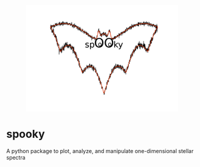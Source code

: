 <p align="center"><img src="docs/spooky_logo.png" alt="spooky logo" width="400"/></p>

# spooky
A python package to plot, analyze, and manipulate one-dimensional stellar spectra

